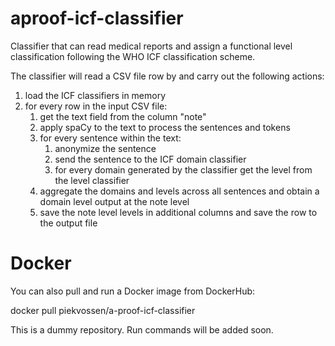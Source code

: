 # aproof-icf-classifier
Classifier that can read medical reports and assign a functional level classification following the WHO ICF classification scheme.

The classifier will read a CSV file row by and carry out the following actions:

<ol>
<li>load the ICF classifiers in memory
<li>for every row in the input CSV file:
  <ol>
<li>get the text field from the column "note"
<li>apply spaCy to the text to process the sentences and tokens
<li>for every sentence within the text:
  <ol>
<li>anonymize the sentence
<li>send the sentence to the ICF domain classifier
<li>for every domain generated by the classifier get the level from the level classifier
  </ol>
<li>aggregate the domains and levels across all sentences and obtain a domain level output at the note level
<li>save the note level levels in additional columns and save the row to the output file
</ol>
  </ol>


# Docker

You can also pull and run a Docker image from DockerHub:

docker pull piekvossen/a-proof-icf-classifier

This is a dummy repository. Run commands will be added soon.
